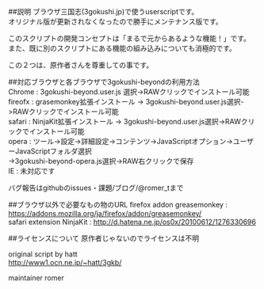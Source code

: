 ##説明
ブラウザ三国志(3gokushi.jp)で使うuserscriptです。  
オリジナル版が更新されなくなったので勝手にメンテナンス版です。

このスクリプトの開発コンセプトは「まるで元からあるような機能！」です。  
また、既に別のスクリプトにある機能の組み込みについても消極的です。

この２つは、原作者さんを尊重しての事です。

##対応ブラウザと各ブラウザで3gokushi-beyondの利用方法  
Chrome  : 3gokushi-beyond.user.js 選択->RAWクリックでインストール可能  
fireofx : grasemonkey拡張インストール -> 3gokushi-beyond.user.js選択->RAWクリックでインストール可能  
safari  : NinjaKit拡張インストール -> 3gokushi-beyond.user.js選択->RAWクリックでインストール可能  
opera   : ツール->設定->詳細設定->コンテンツ->JavaScriptオプション->ユーザーJavaScriptフォルダ選択  
          ->3gokushi-beyond-opera.js選択->RAW右クリックで保存  
IE      : 未対応です

バグ報告はgithubのissues・課題/ブログ/@romer_tまで

##ブラウザ以外で必要なもの物のURL
firefox addon greasemonkey : https://addons.mozilla.org/ja/firefox/addon/greasemonkey/  
safari extension NinjaKit : http://d.hatena.ne.jp/os0x/20100612/1276330696

##ライセンスについて
原作者じゃないのでライセンスは不明

original script by hatt  
http://www1.ocn.ne.jp/~hatt/3gkb/

maintainer
romer